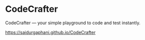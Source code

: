 # CodeCrafter
CodeCrafter — your simple playground to code and test instantly.

https://saidurgaphani.github.io/CodeCrafter

